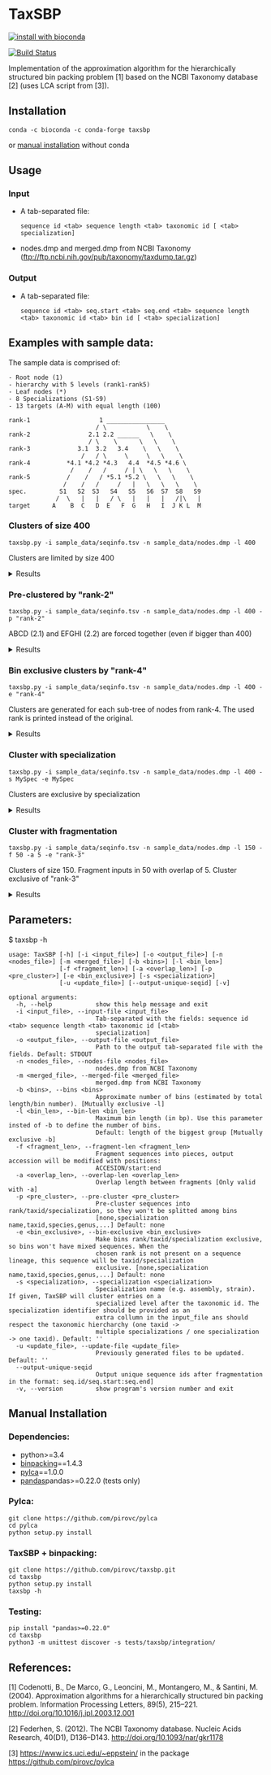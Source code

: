 # TaxSBP

[![install with bioconda](https://img.shields.io/badge/install%20with-bioconda-brightgreen.svg?style=flat)](http://bioconda.github.io/recipes/taxsbp/README.html)

[![Build Status](https://travis-ci.org/pirovc/taxsbp.svg?branch=master)](https://travis-ci.org/pirovc/taxsbp) 

Implementation of the approximation algorithm for the hierarchically structured bin packing problem [1] based on the NCBI Taxonomy database [2] (uses LCA script from [3]).

## Installation

```shh
conda -c bioconda -c conda-forge taxsbp
```
or [manual installation](#manual-installation) without conda

## Usage

### Input

 * A tab-separated file:
	
	`sequence id <tab> sequence length <tab> taxonomic id [ <tab> specialization]`
 
 * nodes.dmp and merged.dmp from NCBI Taxonomy (ftp://ftp.ncbi.nih.gov/pub/taxonomy/taxdump.tar.gz)

### Output 

 * A tab-separated file:

 	`sequence id <tab> seq.start <tab> seq.end <tab> sequence length <tab> taxonomic id <tab> bin id [ <tab> specialization] `

## Examples with sample data:

The sample data is comprised of:

	- Root node (1)
	- hierarchy with 5 levels (rank1-rank5)
	- Leaf nodes (*)
	- 8 Specializations (S1-S9)
	- 13 targets (A-M) with equal length (100) 

	rank-1                   1 ________________
	                        / \           \    \
	rank-2                2.1 2.2 ______   \    \
	                      / \    \      \   \    \
	rank-3             3.1  3.2   3.4    \   \    \
	                    /   / \     \     \   \    \
	rank-4          *4.1 *4.2 *4.3   4.4  *4.5 *4.6 \
	                 /    /   /     / | \   \   \    \
	rank-5          /    /   / *5.1 *5.2 \   \   \    \
	               /    /   /     /   |   \   \   \    \
	spec.         S1   S2  S3   S4   S5   S6  S7  S8   S9
	             /  \   |   |   / \   |   |   |   /|\   |
	target      A    B  C   D  E   F  G   H   I  J K L  M

### Clusters of size 400

	taxsbp.py -i sample_data/seqinfo.tsv -n sample_data/nodes.dmp -l 400

Clusters are limited by size 400

<details>
  <summary>Results</summary>

	#id	st	end	len	tax	bin	
	F	1	100	100	5.1	0
	E	1	100	100	5.1	0
	H	1	100	100	4.4	0
	G	1	100	100	5.2	0
	D	1	100	100	4.3	1
	C	1	100	100	4.2	1
	B	1	100	100	4.1	1
	A	1	100	100	4.1	1
	L	1	100	100	4.6	2
	K	1	100	100	4.6	2
	J	1	100	100	4.6	2
	M	1	100	100	1	2
	I	1	100	100	4.5	3

</details>

### Pre-clustered by "rank-2"

	taxsbp.py -i sample_data/seqinfo.tsv -n sample_data/nodes.dmp -l 400 -p "rank-2"

ABCD (2.1) and EFGHI (2.2) are forced together (even if bigger than 400)

<details>
  <summary>Results</summary>

	#id	st	end	len	tax	bin	
	I	1	100	100	4.5	0
	G	1	100	100	5.2	0
	E	1	100	100	5.1	0
	F	1	100	100	5.1	0
	H	1	100	100	4.4	0
	C	1	100	100	4.2	1
	D	1	100	100	4.3	1
	A	1	100	100	4.1	1
	B	1	100	100	4.1	1
	J	1	100	100	4.6	2
	K	1	100	100	4.6	2
	L	1	100	100	4.6	2
	M	1	100	100	1	2

</details>

### Bin exclusive clusters by "rank-4"

	taxsbp.py -i sample_data/seqinfo.tsv -n sample_data/nodes.dmp -l 400 -e "rank-4"

Clusters are generated for each sub-tree of nodes from rank-4. The used rank is printed instead of the original.

<details>
  <summary>Results</summary>

	#id	st	end	len	tax	bin	
	F	1	100	100	4.4	0
	E	1	100	100	4.4	0
	H	1	100	100	4.4	0
	G	1	100	100	4.4	0
	L	1	100	100	4.6	1
	K	1	100	100	4.6	1
	J	1	100	100	4.6	1
	B	1	100	100	4.1	2
	A	1	100	100	4.1	2
	I	1	100	100	4.5	3
	D	1	100	100	4.3	4
	C	1	100	100	4.2	5
	M	1	100	100	1	6

</details>

### Cluster with specialization

	taxsbp.py -i sample_data/seqinfo.tsv -n sample_data/nodes.dmp -l 400 -s MySpec -e MySpec

Clusters are exclusive by specialization

<details>
  <summary>Results</summary>

	#id	st	end	len	tax	bin	spec	
	L	1	100	100	4.6	0	S8
	K	1	100	100	4.6	0	S8
	J	1	100	100	4.6	0	S8
	F	1	100	100	5.1	1	S4
	E	1	100	100	5.1	1	S4
	B	1	100	100	4.1	2	S1
	A	1	100	100	4.1	2	S1
	G	1	100	100	5.2	3	S5
	D	1	100	100	4.3	4	S3
	M	1	100	100	1	5	S9
	H	1	100	100	4.4	6	S6
	I	1	100	100	4.5	7	S7
	C	1	100	100	4.2	8	S2

</details>

### Cluster with fragmentation

	taxsbp.py -i sample_data/seqinfo.tsv -n sample_data/nodes.dmp -l 150 -f 50 -a 5 -e "rank-3"

Clusters of size 150. Fragment inputs in 50 with overlap of 5. Cluster exclusive of "rank-3"

<details>
  <summary>Results</summary>

	#id	st	end	len	tax	bin	
	F	1	55	55	3.4	0
	E	1	55	55	3.4	0
	B	1	55	55	3.1	1
	A	1	55	55	3.1	1
	L	1	55	55	4.6	2
	K	1	55	55	4.6	2
	G	1	55	55	3.4	3
	G	51	100	50	3.4	3
	H	1	55	55	3.4	4
	H	51	100	50	3.4	4
	D	1	55	55	3.2	5
	D	51	100	50	3.2	5
	C	1	55	55	3.2	6
	C	51	100	50	3.2	6
	I	1	55	55	4.5	7
	I	51	100	50	4.5	7
	J	1	55	55	4.6	8
	L	51	100	50	4.6	8
	M	1	55	55	1	9
	M	51	100	50	1	9
	F	51	100	50	3.4	10
	E	51	100	50	3.4	10
	B	51	100	50	3.1	11
	A	51	100	50	3.1	11
	K	51	100	50	4.6	12
	J	51	100	50	4.6	12

</details>

## Parameters:

$ taxsbp -h

	usage: TaxSBP [-h] [-i <input_file>] [-o <output_file>] [-n <nodes_file>] [-m <merged_file>] [-b <bins>] [-l <bin_len>]
	              [-f <fragment_len>] [-a <overlap_len>] [-p <pre_cluster>] [-e <bin_exclusive>] [-s <specialization>]
	              [-u <update_file>] [--output-unique-seqid] [-v]

	optional arguments:
	  -h, --help            show this help message and exit
	  -i <input_file>, --input-file <input_file>
	                        Tab-separated with the fields: sequence id <tab> sequence length <tab> taxonomic id [<tab>
	                        specialization]
	  -o <output_file>, --output-file <output_file>
	                        Path to the output tab-separated file with the fields. Default: STDOUT
	  -n <nodes_file>, --nodes-file <nodes_file>
	                        nodes.dmp from NCBI Taxonomy
	  -m <merged_file>, --merged-file <merged_file>
	                        merged.dmp from NCBI Taxonomy
	  -b <bins>, --bins <bins>
	                        Approximate number of bins (estimated by total length/bin number). [Mutually exclusive -l]
	  -l <bin_len>, --bin-len <bin_len>
	                        Maximum bin length (in bp). Use this parameter insted of -b to define the number of bins.
	                        Default: length of the biggest group [Mutually exclusive -b]
	  -f <fragment_len>, --fragment-len <fragment_len>
	                        Fragment sequences into pieces, output accession will be modified with positions:
	                        ACCESION/start:end
	  -a <overlap_len>, --overlap-len <overlap_len>
	                        Overlap length between fragments [Only valid with -a]
	  -p <pre_cluster>, --pre-cluster <pre_cluster>
	                        Pre-cluster sequences into rank/taxid/specialization, so they won't be splitted among bins
	                        [none,specialization name,taxid,species,genus,...] Default: none
	  -e <bin_exclusive>, --bin-exclusive <bin_exclusive>
	                        Make bins rank/taxid/specialization exclusive, so bins won't have mixed sequences. When the
	                        chosen rank is not present on a sequence lineage, this sequence will be taxid/specialization
	                        exclusive. [none,specialization name,taxid,species,genus,...] Default: none
	  -s <specialization>, --specialization <specialization>
	                        Specialization name (e.g. assembly, strain). If given, TaxSBP will cluster entries on a
	                        specialized level after the taxonomic id. The specialization identifier should be provided as an
	                        extra collumn in the input_file ans should respect the taxonomic hiercharchy (one taxid ->
	                        multiple specializations / one specialization -> one taxid). Default: ''
	  -u <update_file>, --update-file <update_file>
	                        Previously generated files to be updated. Default: ''
	  --output-unique-seqid
	                        Output unique sequence ids after fragmentation in the format: seq.id/seq.start:seq.end]
	  -v, --version         show program's version number and exit

## Manual Installation

### Dependencies:

- python>=3.4
- [binpacking](https://pypi.org/project/binpacking/)==1.4.3
- [pylca](https://github.com/pirovc/pylca)==1.0.0
- [pandas](https://pypi.org/project/pandas/)pandas>=0.22.0 (tests only)

### Pylca:

```shh
git clone https://github.com/pirovc/pylca
cd pylca
python setup.py install
```

### TaxSBP + binpacking:

```shh
git clone https://github.com/pirovc/taxsbp.git
cd taxsbp
python setup.py install
taxsbp -h
```

### Testing:

```shh
pip install "pandas>=0.22.0"
cd taxsbp
python3 -m unittest discover -s tests/taxsbp/integration/
```

References:
-----------

[1] Codenotti, B., De Marco, G., Leoncini, M., Montangero, M., & Santini, M. (2004). Approximation algorithms for a hierarchically structured bin packing problem. Information Processing Letters, 89(5), 215–221. http://doi.org/10.1016/j.ipl.2003.12.001

[2] Federhen, S. (2012). The NCBI Taxonomy database. Nucleic Acids Research, 40(D1), D136–D143. http://doi.org/10.1093/nar/gkr1178

[3] https://www.ics.uci.edu/~eppstein/ in the package https://github.com/pirovc/pylca
